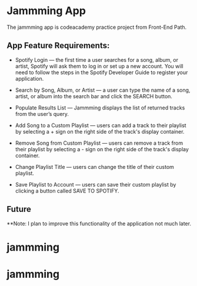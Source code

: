 # Jammming App

The jammming app is codeacademy practice project from Front-End Path.

## App Feature Requirements:

* Spotify Login — the first time a user searches for a song, album, or artist, Spotify will ask them to log in or set up a new account. You will need to follow the steps in the Spotify Developer Guide to register your application.

* Search by Song, Album, or Artist — a user can type the name of a song, artist, or album into the search bar and click the SEARCH button. 

* Populate Results List — Jammming displays the list of returned tracks from the user’s query.

* Add Song to a Custom Playlist — users can add a track to their playlist by selecting a + sign on the right side of the track's display container.

* Remove Song from Custom Playlist — users can remove a track from their playlist by selecting a - sign on the right side of the track's display container.

* Change Playlist Title — users can change the title of their custom playlist.

* Save Playlist to Account — users can save their custom playlist by clicking a button called SAVE TO SPOTIFY.

## Future

**Note: I plan to improve this functionality of the application not much later.
# jammming
# jammming
